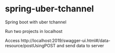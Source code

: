 # spring-uber-tchannel
Spring boot with uber tchannel

Run two projects in localhost

Access http://localhost:2019/swagger-ui.html#/data-resource/postUsingPOST and send data to server
